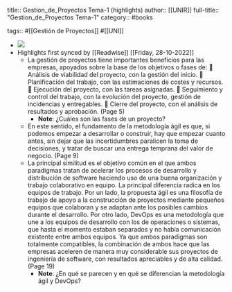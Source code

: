 title:: Gestion_de_Proyectos Tema-1 (highlights)
author:: [[UNIR]]
full-title:: "Gestion_de_Proyectos Tema-1"
category:: #books

tags:: #[[Gestión de Proyectos]] #[[UNI]]

- ![](https://readwise-assets.s3.amazonaws.com/media/uploaded_book_covers/profile_22942/6b07b978-33cd-43b7-989e-c7b85369b95e.jpg)
- Highlights first synced by [[Readwise]] [[Friday, 28-10-2022]]
	- La gestión de proyectos tiene importantes beneficios para las empresas, apoyados sobre la base de los objetivos o fases de:   Análisis de viabilidad del proyecto, con la gestión del inicio.   Planificación del trabajo, con las estimaciones de costes y recursos.   Ejecución del proyecto, con las tareas asignadas.   Seguimiento  y  control  del  trabajo,  con  la  evolución  del  proyecto,  gestión  de incidencias y entregables.   Cierre del proyecto, con el análisis de resultados y aprobación. (Page 5)
		- **Note**: ¿Cuáles son las fases de un proyecto?
	- En este sentido, el fundamento de la metodología ágil es que, si podemos empezar a desarrollar  o  construir,  hay  que  empezar  cuanto  antes,  sin  dejar  que las incertidumbres  paralicen  la  toma  de  decisiones,  y  tratar  de  buscar  una  entrega temprana del valor de negocio. (Page 9)
	- La principal similitud es el objetivo común en el que ambos paradigmas tratan de acelerar los procesos de desarrollo y distribución de software haciendo uso de una buena organización y trabajo colaborativo en equipo. La principal diferencia radica en los equipos de trabajo. Por un lado, la propuesta ágil  es  una  filosofía  de  trabajo  de  apoyo  a  la  construcción  de  proyectos  mediante pequeños equipos que colaboran y se adaptan ante los posibles cambios durante el desarrollo.  Por  otro  lado,  DevOps  es  una  metodología  que  une  a  los  equipos  de desarrollo  con  los  de  operaciones  o  sistemas,  que  hasta  el  momento  estaban separados y no había comunicación existente entre ambos equipos. Ya que ambos paradigmas son totalmente compatibles,  la combinación de  ambos hace  que  las  empresas  aceleren  de  manera  muy  considerable  sus  proyectos  de ingeniería de software, con resultados apreciables y de alta calidad. (Page 19)
		- **Note**: ¿En qué se parecen y en qué se diferencian la metodología ágil y DevOps?